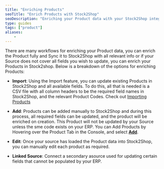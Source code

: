 ```yaml
---
title: "Enriching Products"
seoTitle: "Enrich Products with Stock2Shop"
seoDescription: "Enriching your Product data with your Stock2Shop integration"
type: guides
tags: ["product"]
aliases:
    - 
---
```


There are many workflows for enriching your Product data, you can enrich the Product fully and Sync it to 
Stock2Shop with all relevant info or if your Source does not cover all fields you wish to update, you can enrich your
Products in Stock2shop. Below is a breakdown of the options for enriching Products:

- **Import**: Using the Import feature, you can update existing Products in Stock2Shop and all available fields. To do 
  this, all that is needed is a CSV file with all column headers to be the required field names in Stock2Shop, and the 
  relevant Product Codes. Check out [Importing Products](/help/how-to/products/import)
  
- **Add**: Products can be added manually to Stock2Shop and during this process, all required fields can be updated, and 
  the product will be enriched on creation. This Product will not be updated by your Source unless the sme code exists 
  on your ERP. You can Add Products by Hovering over the Product Tab in the Console, and select 
  **[Add](https://console.stock2shop.com/console/#/products/add)**.
  
- **Edit**: Once your source has loaded the Product data into Stock2Shop, you can manually edit each product as required.

- **Linked Source**: Connect a secondary asource used for updating certain fields that cannot be populated by your ERP. 